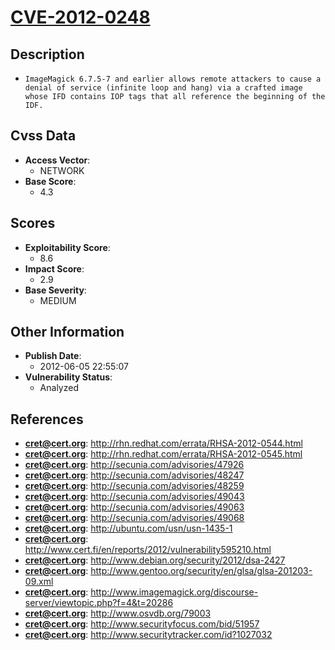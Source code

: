 
# [CVE-2012-0248](http://rhn.redhat.com/errata/RHSA-2012-0544.html)

## Description

- `ImageMagick 6.7.5-7 and earlier allows remote attackers to cause a denial of service (infinite loop and hang) via a crafted image whose IFD contains IOP tags that all reference the beginning of the IDF.`

## Cvss Data

- **Access Vector**:
  - NETWORK
- **Base Score**:
  - 4.3

## Scores

- **Exploitability Score**:
  - 8.6
- **Impact Score**:
  - 2.9
- **Base Severity**:
  - MEDIUM

## Other Information

- **Publish Date**:
  - 2012-06-05 22:55:07
- **Vulnerability Status**:
  - Analyzed

## References

- **cret@cert.org**: http://rhn.redhat.com/errata/RHSA-2012-0544.html
- **cret@cert.org**: http://rhn.redhat.com/errata/RHSA-2012-0545.html
- **cret@cert.org**: http://secunia.com/advisories/47926
- **cret@cert.org**: http://secunia.com/advisories/48247
- **cret@cert.org**: http://secunia.com/advisories/48259
- **cret@cert.org**: http://secunia.com/advisories/49043
- **cret@cert.org**: http://secunia.com/advisories/49063
- **cret@cert.org**: http://secunia.com/advisories/49068
- **cret@cert.org**: http://ubuntu.com/usn/usn-1435-1
- **cret@cert.org**: http://www.cert.fi/en/reports/2012/vulnerability595210.html
- **cret@cert.org**: http://www.debian.org/security/2012/dsa-2427
- **cret@cert.org**: http://www.gentoo.org/security/en/glsa/glsa-201203-09.xml
- **cret@cert.org**: http://www.imagemagick.org/discourse-server/viewtopic.php?f=4&t=20286
- **cret@cert.org**: http://www.osvdb.org/79003
- **cret@cert.org**: http://www.securityfocus.com/bid/51957
- **cret@cert.org**: http://www.securitytracker.com/id?1027032
